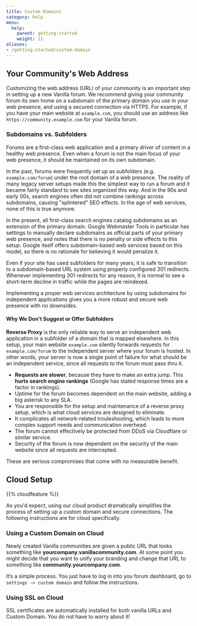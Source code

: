 ```yaml
---
title: Custom Domains
category: help
menu:
  help:
    parent: getting-started
    weight: 11
aliases:
- /getting-started/custom-domain
---
```


## Your Community's Web Address

Customizing the web address (URL) of your community is an important step in setting up a new Vanilla forum. We recommend giving your community forum its own home on a subdomain of the primary domain you use in your web presence, and using a secured connection via HTTPS. For example, if you have your main website at `example.com`, you should use an address like `https://community.example.com` for your Vanilla forum.

###  Subdomains vs. Subfolders

Forums are a first-class web application and a primary driver of content in a healthy web presence. Even when a forum is not the main focus of your web presence, it should be maintained on its own subdomain.

In the past, forums were frequently set up as subfolders (e.g. `example.com/forum`) under the root domain of a web presence. The reality of many legacy server setups made this the simplest way to run a forum and it became fairly standard to see sites organized this way. And in the 90s and early 00s, search engines often did not combine rankings across subdomains, causing "splintered" SEO effects. In the age of web services, none of this is true anymore.

In the present, all first-class search engines catalog subdomains as an extension of the primary domain. Google Webmaster Tools in particular has settings to manually declare subdomains as official parts of your primary web presence, and notes that there is no penalty or side effects to this setup. Google itself offers subdomain-based web services based on this model, so there is no rationale for believing it would penalize it.

Even if your site has used subfolders for many years, it is safe to transition to a subdomain-based URL system using properly configured 301 redirects. Whenever implementing 301 redirects for any reason, it is normal to see a short-term decline in traffic while the pages are reindexed.

Implementing a proper web services architecture by using subdomains for independent applications gives you a more robust and secure web presence with no downsides.

#### Why We Don't Suggest or Offer Subfolders

**Reverse Proxy** is the only reliable way to serve an independent web application in a subfolder of a domain that is mapped elsewhere. In this setup, your main website `example.com` silently forwards requests for `example.com/forum` to the independent server where your forum is hosted.  In other words, your server is now a single point of failure for what should be an independent service, since all requests to the forum must pass thru it.

* **Requests are slower**, because they have to make an extra jump. This **hurts search engine rankings** (Google has stated response times are a factor in rankings).
* Uptime for the forum becomes dependent on the main website, adding a big asterisk to any SLA.
* You are responsible for the setup and maintenance of a reverse proxy setup, which is what cloud services are designed to eliminate.
* It complicates all network-related trouleshooting, which leads to more complex support needs and communication overhead.
* The forum cannot effectively be protected from DDoS via Cloudflare or similar service.
* Security of the forum is now dependent on the security of the main website since all requests are intercepted.

These are serious compromises that come with no measurable benefit.

## Cloud Setup

{{% cloudfeature %}}

As you'd expect, using our cloud product dramatically simplifies the process of setting up a custom domain and secure connections. The following instructions are for cloud specifically.

### Using a Custom Domain on Cloud

Newly created Vanilla communities are given a public URL that looks something like **yourcompany.vanillacommunity.com**. At some point you might decide that you want to unify your branding and change that URL to something like **community.yourcompany.com**. 

It’s a simple process. 
You just have to log in into you forum dashboard, go to `settings -> custom domain` and follow the instructions. 

### Using SSL on Cloud

SSL certificates are automatically installed for both vanilla URLs and Custom Domain. You do not have to worry about it!
